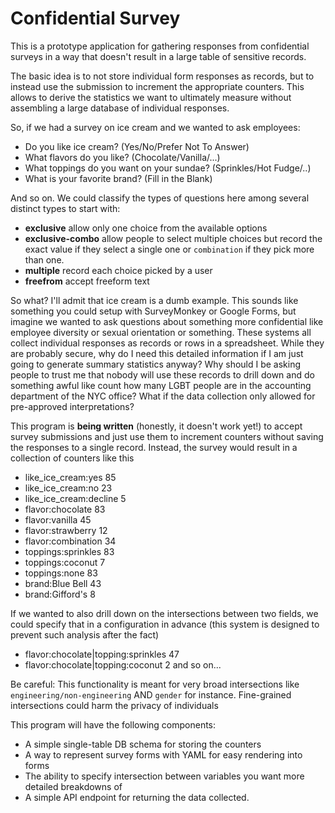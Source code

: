 # Confidential Survey

This is a prototype application for gathering responses from
confidential surveys in a way that doesn't result in a large table of
sensitive records.

The basic idea is to not store individual form responses as records,
but to instead use the submission to increment the appropriate
counters. This allows to derive the statistics we want to ultimately
measure without assembling a large database of individual responses.

So, if we had a survey on ice cream and we wanted to ask employees:
- Do you like ice cream? (Yes/No/Prefer Not To Answer)
- What flavors do you like? (Chocolate/Vanilla/...)
- What toppings do you want on your sundae? (Sprinkles/Hot Fudge/..)
- What is your favorite brand? (Fill in the Blank)

And so on. We could classify the types of questions here among several
distinct types to start with:

- **exclusive** allow only one choice from the available options
- **exclusive-combo** allow people to select multiple choices but record the
exact value if they select a single one or `combination` if they pick more than one.
- **multiple** record each choice picked by a user
- **freefrom** accept freeform text

So what? I'll admit that ice cream is a dumb example.
This sounds like something you could setup with SurveyMonkey or Google
Forms, but imagine we wanted to ask questions about something more confidential
like employee diversity or sexual orientation or something. These systems all
collect individual responses as records or rows in a spreadsheet. While they are
probably secure, why do I need this detailed information if I am just going to generate
summary statistics anyway? Why should I be asking people to trust me that nobody
will use these records to drill down and do something awful like count how many
LGBT people are in the accounting department of the NYC office? What if the
data collection only allowed for pre-approved interpretations?

This program is **being written** (honestly, it doesn't work yet!) to accept
survey submissions and just use them to increment counters without saving the
responses to a single record. Instead, the survey would result in a collection
of counters like this

- like_ice_cream:yes 85
- like_ice_cream:no 23
- like_ice_cream:decline 5
- flavor:chocolate 83
- flavor:vanilla 45
- flavor:strawberry 12
- flavor:combination 34
- toppings:sprinkles 83
- toppings:coconut 7
- toppings:none 83
- brand:Blue Bell 43
- brand:Gifford's 8

If we wanted to also drill down on the intersections between two fields, we
could specify that in a configuration in advance (this system is designed to
prevent such analysis after the fact)

- flavor:chocolate|topping:sprinkles 47
- flavor:chocolate|topping:coconut 2
and so on...

Be careful: This functionality is meant for very broad intersections like
`engineering/non-engineering` AND `gender` for instance. Fine-grained intersections
could harm the privacy of individuals

This program will have the following components:
- A simple single-table DB schema for storing the counters
- A way to represent survey forms with YAML for easy rendering into forms
- The ability to specify intersection between variables you want more
  detailed breakdowns of
- A simple API endpoint for returning the data collected.
